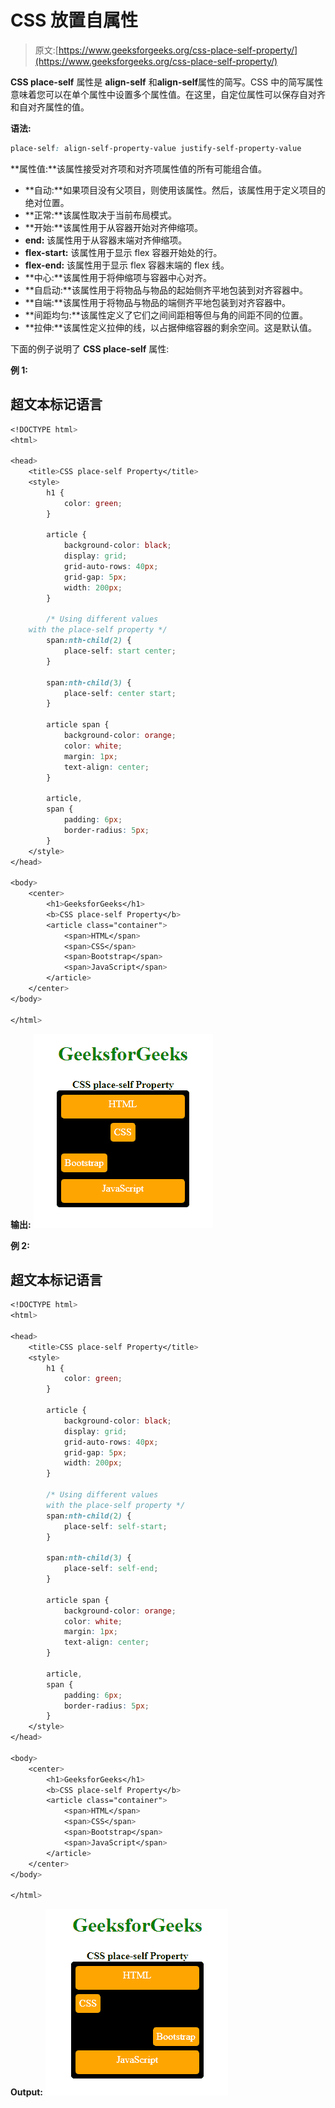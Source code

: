 # CSS 放置自属性

> 原文:[https://www.geeksforgeeks.org/css-place-self-property/](https://www.geeksforgeeks.org/css-place-self-property/)

**CSS place-self** 属性是 **align-self** 和**align-self**属性的简写。CSS 中的简写属性意味着您可以在单个属性中设置多个属性值。在这里，自定位属性可以保存自对齐和自对齐属性的值。

**语法:**

```css
place-self: align-self-property-value justify-self-property-value
```

**属性值:**该属性接受对齐项和对齐项属性值的所有可能组合值。

*   **自动:**如果项目没有父项目，则使用该属性。然后，该属性用于定义项目的绝对位置。
*   **正常:**该属性取决于当前布局模式。
*   **开始:**该属性用于从容器开始对齐伸缩项。
*   **end:** 该属性用于从容器末端对齐伸缩项。
*   **flex-start:** 该属性用于显示 flex 容器开始处的行。
*   **flex-end:** 该属性用于显示 flex 容器末端的 flex 线。
*   **中心:**该属性用于将伸缩项与容器中心对齐。
*   **自启动:**该属性用于将物品与物品的起始侧齐平地包装到对齐容器中。
*   **自端:**该属性用于将物品与物品的端侧齐平地包装到对齐容器中。
*   **间距均匀:**该属性定义了它们之间间距相等但与角的间距不同的位置。
*   **拉伸:**该属性定义拉伸的线，以占据伸缩容器的剩余空间。这是默认值。

下面的例子说明了 **CSS place-self** 属性:

**例 1:**

## 超文本标记语言

```css
<!DOCTYPE html>
<html>

<head>
    <title>CSS place-self Property</title>
    <style>
        h1 {
            color: green;
        }

        article {
            background-color: black;
            display: grid;
            grid-auto-rows: 40px;
            grid-gap: 5px;
            width: 200px;
        }

        /* Using different values
    with the place-self property */
        span:nth-child(2) {
            place-self: start center;
        }

        span:nth-child(3) {
            place-self: center start;
        }

        article span {
            background-color: orange;
            color: white;
            margin: 1px;
            text-align: center;
        }

        article,
        span {
            padding: 6px;
            border-radius: 5px;
        }
    </style>
</head>

<body>
    <center>
        <h1>GeeksforGeeks</h1>
        <b>CSS place-self Property</b>
        <article class="container">
            <span>HTML</span>
            <span>CSS</span>
            <span>Bootstrap</span>
            <span>JavaScript</span>
        </article>
    </center>
</body>

</html>
```

**输出:**
![place-self-ex1](img/789f39ca49c92e18a9fa5039d91b64fd.png)

**例 2:**

## 超文本标记语言

```css
<!DOCTYPE html>
<html>

<head>
    <title>CSS place-self Property</title>
    <style>
        h1 {
            color: green;
        }

        article {
            background-color: black;
            display: grid;
            grid-auto-rows: 40px;
            grid-gap: 5px;
            width: 200px;
        }

        /* Using different values
        with the place-self property */
        span:nth-child(2) {
            place-self: self-start;
        }

        span:nth-child(3) {
            place-self: self-end;
        }

        article span {
            background-color: orange;
            color: white;
            margin: 1px;
            text-align: center;
        }

        article,
        span {
            padding: 6px;
            border-radius: 5px;
        }
    </style>
</head>

<body>
    <center>
        <h1>GeeksforGeeks</h1>
        <b>CSS place-self Property</b>
        <article class="container">
            <span>HTML</span>
            <span>CSS</span>
            <span>Bootstrap</span>
            <span>JavaScript</span>
        </article>
    </center>
</body>

</html>
```

**Output:**
![place-self-ex2](img/44d38b5b3ee3510a2635c6911e968e73.png)